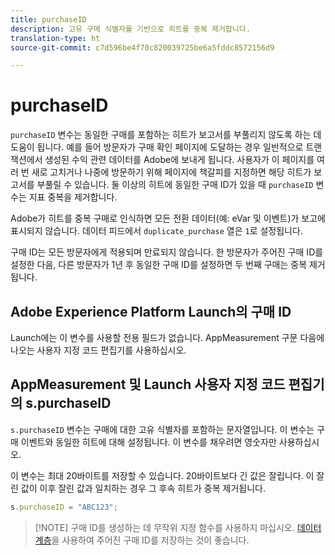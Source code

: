 ```yaml
---
title: purchaseID
description: 고유 구매 식별자를 기반으로 히트를 중복 제거합니다.
translation-type: ht
source-git-commit: c7d596be4f70c820039725be6a5fddc8572156d9

---
```



# purchaseID

`purchaseID` 변수는 동일한 구매를 포함하는 히트가 보고서를 부풀리지 않도록 하는 데 도움이 됩니다. 예를 들어 방문자가 구매 확인 페이지에 도달하는 경우 일반적으로 트랜잭션에서 생성된 수익 관련 데이터를 Adobe에 보내게 됩니다. 사용자가 이 페이지를 여러 번 새로 고치거나 나중에 방문하기 위해 페이지에 책갈피를 지정하면 해당 히트가 보고서를 부풀릴 수 있습니다. 둘 이상의 히트에 동일한 구매 ID가 있을 때 `purchaseID` 변수는 지표 중복을 제거합니다.

Adobe가 히트를 중복 구매로 인식하면 모든 전환 데이터(예: eVar 및 이벤트)가 보고에 표시되지 않습니다. 데이터 피드에서 `duplicate_purchase` 열은 `1`로 설정됩니다.

구매 ID는 모든 방문자에게 적용되며 만료되지 않습니다. 한 방문자가 주어진 구매 ID를 설정한 다음, 다른 방문자가 1년 후 동일한 구매 ID를 설정하면 두 번째 구매는 중복 제거됩니다.

## Adobe Experience Platform Launch의 구매 ID

Launch에는 이 변수를 사용할 전용 필드가 없습니다. AppMeasurement 구문 다음에 나오는 사용자 지정 코드 편집기를 사용하십시오.

## AppMeasurement 및 Launch 사용자 지정 코드 편집기의 s.purchaseID

`s.purchaseID` 변수는 구매에 대한 고유 식별자를 포함하는 문자열입니다. 이 변수는 구매 이벤트와 동일한 히트에 대해 설정됩니다. 이 변수를 채우려면 영숫자만 사용하십시오.

이 변수는 최대 20바이트를 저장할 수 있습니다. 20바이트보다 긴 값은 잘립니다. 이 잘린 값이 이후 잘린 값과 일치하는 경우 그 후속 히트가 중복 제거됩니다.

```js
s.purchaseID = "ABC123";
```

> [!NOTE] 구매 ID를 생성하는 데 무작위 지정 함수를 사용하지 마십시오. [데이터 계층](../../prepare/data-layer.md)을 사용하여 주어진 구매 ID를 저장하는 것이 좋습니다.
